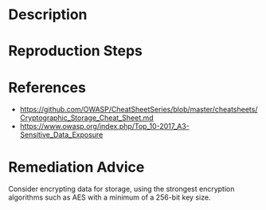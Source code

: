 # Description


# Reproduction Steps


# References

- https://github.com/OWASP/CheatSheetSeries/blob/master/cheatsheets/Cryptographic_Storage_Cheat_Sheet.md
- https://www.owasp.org/index.php/Top_10-2017_A3-Sensitive_Data_Exposure


# Remediation Advice

Consider encrypting data for storage, using the strongest encryption algorithms such as AES with a minimum of a 256-bit key size.